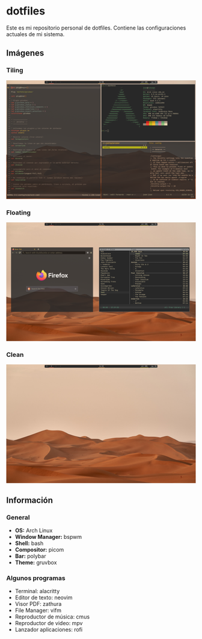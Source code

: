 # dotfiles
Este es mi repositorio personal de dotfiles. Contiene las configuraciones actuales de mi sistema.


## Imágenes

### Tiling
<img src="screenshots/tiled.png" alt="Tiling" >

### Floating
<img src="screenshots/floating.png" alt="Floating" >

### Clean
<img src="screenshots/clean.png" alt="Clean" >


## Información

### General
- **OS:** Arch Linux
- **Window Manager:** bspwm
- **Shell:** bash
- **Compositor:** picom
- **Bar:** polybar
- **Theme:** gruvbox

### Algunos programas
- Terminal: alacritty
- Editor de texto: neovim
- Visor PDF: zathura
- File Manager: vifm
- Reproductor de música: cmus
- Reproductor de video: mpv
- Lanzador aplicaciones: rofi


